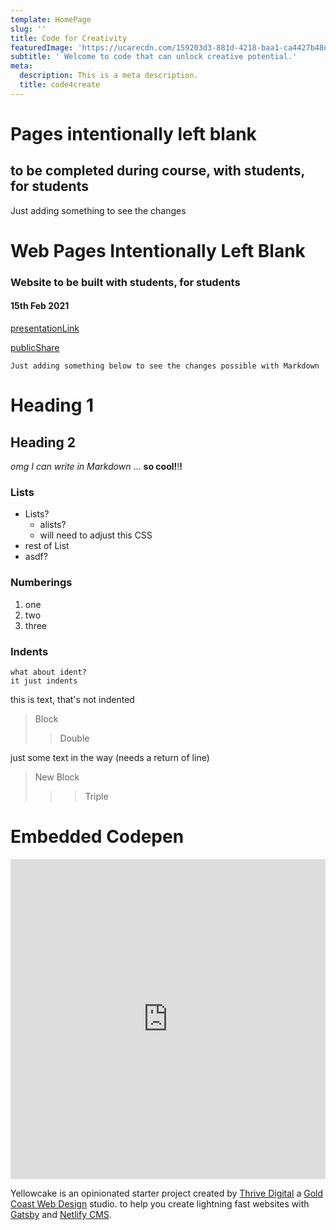```yaml
---
template: HomePage
slug: ''
title: Code for Creativity
featuredImage: 'https://ucarecdn.com/159203d3-881d-4218-baa1-ca4427b48d0d/'
subtitle: ' Welcome to code that can unlock creative potential.'
meta:
  description: This is a meta description.
  title: code4create
---
```


# Pages intentionally left blank
## to be completed during course, with students, for students 

Just adding something to see the changes

# Web Pages Intentionally Left Blank
### Website to be built with students, for students
#### 15th Feb 2021

 


[presentationLink](https://1drv.ms/b/s!AnjRzRZrsottlrgrgshMfX6gXuD4cg?e=Wo98F0)

 [publicShare](https://1drv.ms/u/s!AnjRzRZrsottlrgqE4l9Rdhzoyasng?e=UWOesI)


 

    Just adding something below to see the changes possible with Markdown


# Heading 1

## Heading 2
_omg I can write in Markdown_ ... __so cool!__!__!__

### Lists
- Lists?
  - alists?
  - will need to adjust this CSS
- rest of List
- asdf?

### Numberings
1. one
1. two
1. three

### Indents
    what about ident?
    it just indents

this is text, that's not indented

> Block
>> Double

just some text in the way (needs a return of line)

> New Block
>>> Triple


# Embedded Codepen
<iframe height="512" style="width: 100%;" scrolling="no" title="#6 in 2021 / CSS Animation" src="https://codepen.io/toshiya-marukubo/embed/RwGBrwm?height=265&theme-id=dark&default-tab=css,result" frameborder="no" loading="lazy" allowtransparency="true" allowfullscreen="true">
  See the Pen <a href='https://codepen.io/toshiya-marukubo/pen/RwGBrwm'>#6 in 2021 / CSS Animation</a> by Toshiya Marukubo
  (<a href='https://codepen.io/toshiya-marukubo'>@toshiya-marukubo</a>) on <a href='https://codepen.io'>CodePen</a>.
</iframe>


Yellowcake is an opinionated starter project created by [Thrive Digital](https://thriveweb.com.au/) a [Gold Coast Web Design](https://thriveweb.com.au/) studio. to help you create lightning fast websites with [Gatsby](https://gatsbyjs.org) and [Netlify CMS](https://netlifycms.org).

<!---
View the [project overview](https://thriveweb.com.au/the-lab/yellowcake-gatsby-react-js-starter-project/) and the [docs](https://github.com/thriveweb/yellowcake/blob/master/README.md).

# Features

- **[Gatsby](https://gatsbyjs.org)** static site generator
- **[Netlify CMS](https://github.com/netlify/netlify-cms)** for content management
- Dynamic menus and forms
- **[Mailchimp](http://mailchimp.com)** and **[Uploadcare](https://uploadcare.com)** integrations
- Fully responsive layout for mobile and widescreen browsing
- Blog searching and paging functionality
- Seamless image and content sliders

## Get started

View the [Netlify CMS Docs](https://www.netlifycms.org/docs/) and the [Netlify CMS Repo](https://github.com/netlify/netlify-cms).

[![Deploy to Netlify](https://www.netlify.com/img/deploy/button.svg)](https://app.netlify.com/start/deploy?repository=https://github.com/thriveweb/yellowcake&stack=cms)
-->